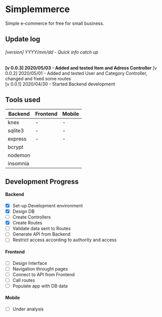 # Simplemmerce
Simple e-commerce for free for small business.

## Update log
###### [version] YYYY/mm/dd - Quick info catch up
**[v 0.0.3] 2020/05/03 - Added and tested Item and Adress Controller**
[v 0.0.2] 2020/05/01 - Added and tested User and Category Controller, changed and fixed some routes  
[v 0.0.1] 2020/04/30 - Started Backend development 


## Tools used
| Backend       | Frontend   | Mobile    |
| ------------- | ---------- | --------- |
| knex          |     -      |     -     |
| sqlite3       |     -      |     -     |
| express       |     -      |     -     |
| bcrypt        |            |           |
| nodemon       |            |           |
| insomnia      |            |           |

## Development Progress

#### Backend
- [x] Set-up Development environment
- [x] Design DB
- [ ] Create Controllers
- [x] Create Routes
- [ ] Validate data sent to Routes
- [ ] Generate API from Backend
- [ ] Restrict access according to authority and access

#### Frontend
- [ ] Design Interface
- [ ] Navigation throught pages
- [ ] Connect to API from Frontend
- [ ] Call routes
- [ ] Populate app with DB data

#### Mobile
- [ ] Under analysis
